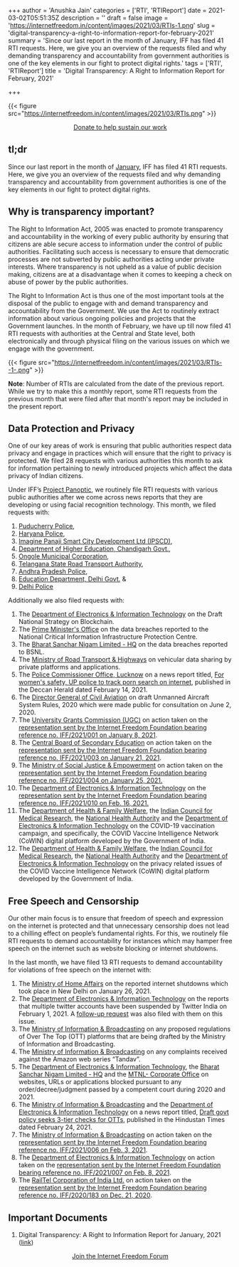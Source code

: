 +++
author = 'Anushka Jain'
categories = ['RTI', 'RTIReport']
date = 2021-03-02T05:51:35Z
description = ''
draft = false
image = 'https://internetfreedom.in/content/images/2021/03/RTIs-1.png'
slug = 'digital-transparency-a-right-to-information-report-for-february-2021'
summary = 'Since our last report in the month of January, IFF has filed 41 RTI requests. Here, we give you an overview of the requests filed and why demanding transparency and accountability from government authorities is one of the key elements in our fight to protect digital rights.'
tags = ['RTI', 'RTIReport']
title = 'Digital Transparency: A Right to Information Report for February, 2021'

+++


{{< figure src="https://internetfreedom.in/content/images/2021/03/RTIs.png" >}}

<div style="text-align:center;">
    <a href="https://internetfreedom.in/donate/" class="button">Donate to help sustain our work</a>
</div>

## tl;dr

Since our last report in the month of [January](https://internetfreedom.in/digital-transparency-a-right-to-information-report-for-january-2021/), IFF has filed 41 RTI requests. Here, we give you an overview of the requests filed and why demanding transparency and accountability from government authorities is one of the key elements in our fight to protect digital rights.

## Why is transparency important?

The Right to Information Act, 2005 was enacted to promote transparency and accountability in the working of every public authority by ensuring that citizens are able secure access to information under the control of public authorities. Facilitating such access is necessary to ensure that democratic processes are not subverted by public authorities acting under private interests. Where transparency is not upheld as a value of public decision making, citizens are at a disadvantage when it comes to keeping a check on abuse of power by the public authorities.

The Right to Information Act is thus one of the most important tools at the disposal of the public to engage with and demand transparency and accountability from the Government. We use the Act to routinely extract information about various ongoing policies and projects that the Government launches. In the month of February, we have up till now filed 41 RTI requests with authorities at the Central and State level, both electronically and through physical filing on the various issues on which we engage with the government.

{{< figure src="https://internetfreedom.in/content/images/2021/03/RTIs--1-.png" >}}

**Note**: Number of RTIs are calculated from the date of the previous report. While we try to make this a monthly report, some RTI requests from the previous month that were filed after that month's report may be included in the present report.

## Data Protection and Privacy

One of our key areas of work is ensuring that public authorities respect data privacy and engage in practices which will ensure that the right to privacy is protected. We filed 28 requests with various authorities this month to ask for information pertaining to newly introduced projects which affect the data privacy of Indian citizens.

Under IFF’s [Project Panoptic](https://panoptic.in/), we routinely file RTI requests with various public authorities after we come across news reports that they are developing or using facial recognition technology. This month, we filed requests with:

1. [Puducherry Police](https://drive.google.com/file/d/134Gb966LLFtwypYD4YIZ_9ASxoLeJRJ9/view?usp=sharing),
2. [Haryana Police](https://drive.google.com/file/d/1xBhAne-6G2lDv8gOduhD2Wrmoxcox6Dv/view?usp=sharing),
3. [Imagine Panaji Smart City Development Ltd (IPSCD)](https://drive.google.com/file/d/14UQiCQMNQfUcjfbfdSjdnkJX4WFG1z1d/view?usp=sharing),
4. [Department of Higher Education, Chandigarh Govt.](https://drive.google.com/file/d/1ZnVU65VmTJ03-sgxNU1tuB64t5jCbsPb/view?usp=sharing),
5. [Ongole Municipal Corporation](https://drive.google.com/file/d/1IKleuTjySiPQlKFi-uIAVm1SVvjMg9J7/view?usp=sharing),
6. [Telangana State Road Transport Authority](https://drive.google.com/file/d/10S9FLyUZMZEFtMP9nNvuVQslyszbJtkw/view?usp=sharing),
7. [Andhra Pradesh Police](https://drive.google.com/file/d/1LjhKIVYo3g_h-uiIDt_P5n5kI67ngutW/view?usp=sharing),
8. [Education Department, Delhi Govt.](https://drive.google.com/file/d/1U0xNi3FHeUHsxPTmrRFE43UaH98vZVbx/view?usp=sharing) &
9. [Delhi Police](https://drive.google.com/file/d/10rdVN2-CGZ0vAfPpnkMKxemmdlrSdFYu/view?usp=sharing)

Additionally we also filed requests with:

1. The [Department of Electronics & Information Technology](https://drive.google.com/file/d/14do0hGDgzCKgYMR6OBxvZWMkqw4WY2R6/view?usp=sharing) on the Draft National Strategy on Blockchain.
2. The [Prime Minister's Office](https://drive.google.com/file/d/1JAhijMxk1r2a4Qpw0TdW85x_LgCfR3zH/view?usp=sharing) on the data breaches reported to the National Critical Information Infrastructure Protection Centre.
3. The [Bharat Sanchar Nigam Limited - HQ](https://drive.google.com/file/d/1HyJIlwFXFxngs3Ctu1JPk3IiSnNW1XL0/view?usp=sharing) on the data breaches reported to BSNL.
4. The [Ministry of Road Transport & Highways](https://drive.google.com/file/d/140xBVy8S43Mo64kmfBYUq7MJ563MTbMK/view?usp=sharing) on vehicular data sharing by private platforms and applications.
5. The [Police Commissioner Office, Lucknow](https://drive.google.com/file/d/1GOfGjOyDLmqnZHL3H_3LJfkYMw9xjsQM/view?usp=sharing) on a news report titled, [For women's safety, UP police to track porn search on internet](https://www.deccanherald.com/national/north-and-central/for-womens-safety-up-police-to-track-porn-search-on-internet-951161.html), published in the Deccan Herald dated February 14, 2021.
6. The [Director General of Civil Aviation](https://drive.google.com/file/d/1jq6gyzGWtQxgD4e2WPw3-5j2SO2VaWsv/view?usp=sharing) on draft Unmanned Aircraft System Rules, 2020 which were made public for consultation on June 2, 2020.
7. The [University Grants Commission (UGC)](https://drive.google.com/file/d/1lk80lzYxL2XzixUWDHvM67K4WYNUzUZn/view?usp=sharing) on action taken on the [representation sent by the Internet Freedom Foundation bearing reference no. IFF/2021/001 on January 8, 2021](https://drive.google.com/file/d/1uHSV1J9u2iG60dZfHHitatWDwNGXR_Gj/view?usp=sharing).
8. The [Central Board of Secondary Education](https://drive.google.com/file/d/1xPdm2pJoRsaxCHCjWc5zwMr6LQ8A9wbM/view?usp=sharing) on action taken on the [representation sent by the Internet Freedom Foundation bearing reference no. IFF/2021/003 on January 21, 2021](https://drive.google.com/file/d/1qCDmelxXeZ5HDim7svgDBkh-kRaKcmc0/view?usp=sharing').
9. The [Ministry of Social Justice & Empowerment](https://drive.google.com/file/d/1hW6-SXm7DVLnQCxueZlheYHJtl7aXbXI/view?usp=sharing) on action taken on the [representation sent by the Internet Freedom Foundation bearing reference no. IFF/2021/004 on January 25, 2021.](https://drive.google.com/file/d/1UBub9xvQgtsLhhLqABiIfyfy7R1v5uO1/view?usp=sharing)
10. The [Department of Electronics & Information Technology](https://drive.google.com/file/d/1wyKXvsT5PPQu6Cb45nnnf0XTdavMH-Sy/view?usp=sharing) on the [representation sent by the Internet Freedom Foundation bearing reference no. IFF/2021/010 on Feb. 16, 2021.](https://drive.google.com/file/d/1MNC6WepKlZiDMxd3C73Qr1sZkCEUi57v/view?usp=sharing)
11. The [Department of Health & Family Welfare](https://drive.google.com/file/d/1EKKXZ49FCYXyrqHJWim39sy8heo1LRK1/view?usp=sharing), the [Indian Council for Medical Research](https://drive.google.com/file/d/1wwSx2lvep8McC62DXYKkSOEFUkFq-OwF/view?usp=sharing), the [National Health Authority](https://drive.google.com/file/d/1y0mDX4Zx4CXF9fFUuFJ73Jn-na81gsBg/view?usp=sharing) and the [Department of Electronics & Information Technology](https://drive.google.com/file/d/1hJgzAoDrbU42U0JxhQX7-16wRi7_tO4g/view?usp=sharing) on the COVID-19 vaccination campaign, and specifically, the COVID Vaccine Intelligence Network (CoWIN) digital platform developed by the Government of India.
12. The [Department of Health & Family Welfare](https://drive.google.com/file/d/1oB2jsRk38ohA3FCt84DmmQ46ZAoRkuaK/view?usp=sharing), the [Indian Council for Medical Research](https://drive.google.com/file/d/17khd15dWCWGJfBpsSbP-HhoCY0HhMa2W/view?usp=sharing), the [National Health Authority](https://drive.google.com/file/d/1SNeIWHlm-kaWncEYrCa83ElOP2KITvzX/view?usp=sharing) and the [Department of Electronics & Information Technology](https://drive.google.com/file/d/14Jvc7f4fz4aEhQ9Z0EJR7MvlHjAQtl_9/view?usp=sharing) on the privacy related issues of the COVID Vaccine Intelligence Network (CoWIN) digital platform developed by the Government of India.

## Free Speech and Censorship

Our other main focus is to ensure that freedom of speech and expression on the internet is protected and that unnecessary censorship does not lead to a chilling effect on people’s fundamental rights. For this, we routinely file RTI requests to demand accountability for instances which may hamper free speech on the internet such as website blocking or internet shutdowns.

In the last month, we have filed 13 RTI requests to demand accountability for violations of free speech on the internet with:

1. The [Ministry of Home Affairs](https://drive.google.com/file/d/1mYN63R3aeOSx97XNrwo22dst1DdTopEx/view?usp=sharing) on the reported internet shutdowns which took place in New Delhi on January 26, 2021.
2. The [Department of Electronics & Information Technology](https://drive.google.com/file/d/16dN9DjGmWtu6-MR5H9fRK8sPS_TFfcgv/view?usp=sharing) on the reports that multiple twitter accounts have been suspended by Twitter India on February 1, 2021. A [follow-up request](https://drive.google.com/file/d/1YfglYyCiaKnswvunYxiTyX8hqhNv7gEi/view?usp=sharing) was also filed with them on this issue.
3. The [Ministry of Information & Broadcasting](https://drive.google.com/file/d/1VmVTo5rifLdEfXkoZt_Bi4O7lZ5PStWb/view?usp=sharing) on any proposed regulations of Over The Top (OTT) platforms that are being drafted by the Ministry of Information and Broadcasting.
4. The [Ministry of Information & Broadcasting](https://drive.google.com/file/d/1xyyUzpVwofZbYOVyQ056C53nlyEeUT8x/view?usp=sharing) on any complaints received against the Amazon web series “Tandav”.
5. The [Department of Electronics & Information Technology](https://drive.google.com/file/d/1hOZXXt4FvI28k7x59Fg4-YMtSVxXpgSq/view?usp=sharing), the [Bharat Sanchar Nigam Limited - HQ](https://drive.google.com/file/d/1iDNDIywEyIGeastGfAcsjzjqHbH0YPaP/view?usp=sharing) and the [MTNL- Corporate Office](https://drive.google.com/file/d/1KXLi7pv2Q8iL1pNTC-TdcaSYvqZvHCOW/view?usp=sharing) on websites, URLs or applications blocked pursuant to any order/decree/judgment passed by a competent court during 2020 and 2021.
6. The [Ministry of Information & Broadcasting](https://drive.google.com/file/d/1zRLxRBTBQEtgceLtE9qbKYZzxYp4fSJS/view?usp=sharing) and the [Department of Electronics & Information Technology](https://drive.google.com/file/d/1fyWlWDZFSjNQBZvepVZXeprtv3ZR5yOn/view?usp=sharing) on a news report titled, [Draft govt policy seeks 3-tier checks for OTTs](https://www.hindustantimes.com/india-news/draft-govt-policy-seeks-3-tier-checks-for-otts-101614112169445.html), published in the Hindustan Times dated February 24, 2021.
7. The [Ministry of Information & Broadcasting](https://drive.google.com/file/d/1A16SzdutYW6hQRc3eG6-uxIK5dc0TH0d/view?usp=sharing) on action taken on the [representation sent by the Internet Freedom Foundation bearing reference no. IFF/2021/006 on Feb. 3, 2021](https://drive.google.com/file/d/1diJb0tKcfDipnIR5iyOZtkHxNVkLxw_j/view?usp=sharing).
8. The [Department of Electronics & Information Technology](https://drive.google.com/file/d/1LXazCLKGMJUH7H-uedsmpQid3s5Wdzda/view?usp=sharing) on action taken on the [representation sent by the Internet Freedom Foundation bearing reference no. IFF/2021/007 on Feb. 8, 2021](https://drive.google.com/file/d/1TgaTYUu2yFZeENH6iV7_2AKdhBoFwEJk/view?usp=sharing).
9. The [RailTel Corporation of India Ltd.](https://drive.google.com/file/d/1Q5r7zUhz2dhk0pRSM8iz2cqDJrR56Uam/view?usp=sharing) on action taken on the [representation sent by the Internet Freedom Foundation bearing reference no. IFF/2020/183 on Dec. 21, 2020](https://drive.google.com/file/d/15yATovJgY8tEXp5Z6C_AWKkjDhsPhBeU/view?usp=sharing).

## **Important Documents**

1. Digital Transparency: A Right to Information Report for January, 2021 ([link](https://internetfreedom.in/digital-transparency-a-right-to-information-report-for-january-2021/))

<div style="text-align:center;">
    <a href="https://forum.internetfreedom.in/" class="button">Join the Internet Freedom Forum</a>
</div>




